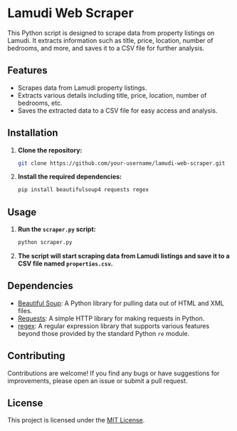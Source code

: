 # Lamudi Web Scraper

This Python script is designed to scrape data from property listings on Lamudi. It extracts information such as title, price, location, number of bedrooms, and more, and saves it to a CSV file for further analysis.

## Features

- Scrapes data from Lamudi property listings.
- Extracts various details including title, price, location, number of bedrooms, etc.
- Saves the extracted data to a CSV file for easy access and analysis.

## Installation

1. **Clone the repository:**

    ```bash
    git clone https://github.com/your-username/lamudi-web-scraper.git
    ```

2. **Install the required dependencies:**

    ```bash
    pip install beautifulsoup4 requests regex
    ```

## Usage

1. **Run the `scraper.py` script:**

    ```bash
    python scraper.py
    ```

2. **The script will start scraping data from Lamudi listings and save it to a CSV file named `properties.csv`.**

## Dependencies

- [Beautiful Soup](https://pypi.org/project/beautifulsoup4/): A Python library for pulling data out of HTML and XML files.
- [Requests](https://pypi.org/project/requests/): A simple HTTP library for making requests in Python.
- [regex](https://pypi.org/project/regex/): A regular expression library that supports various features beyond those provided by the standard Python `re` module.

## Contributing

Contributions are welcome! If you find any bugs or have suggestions for improvements, please open an issue or submit a pull request.

## License

This project is licensed under the [MIT License](LICENSE).
